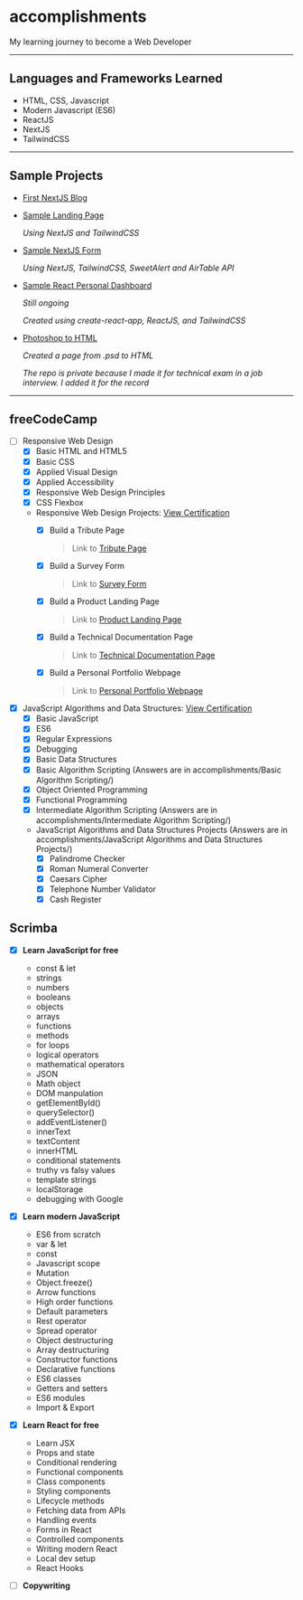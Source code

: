 # accomplishments
My learning journey to become a Web Developer

-----------------------------------------------------------------
## Languages and Frameworks Learned
- HTML, CSS, Javascript
- Modern Javascript (ES6)
- ReactJS
- NextJS
- TailwindCSS

-----------------------------------------------------------------

## Sample Projects
- [First NextJS Blog](https://nextjs-blog.blessly-pera.vercel.app/)
- [Sample Landing Page](https://nextjs.blessly-pera.vercel.app)
  
  *Using NextJS and TailwindCSS*
  
- [Sample NextJS Form](https://samplenextform-blesslypera.vercel.app/)
  
  *Using NextJS, TailwindCSS, SweetAlert and AirTable API*
  
- [Sample React Personal Dashboard](https://my-dashboard-ebon.vercel.app/)

  *Still ongoing*
  
  *Created using create-react-app, ReactJS, and TailwindCSS*
  
- [Photoshop to HTML](https://github.com/blemmmm/crhsample)
 
  *Created a page from .psd to HTML*
  
  *The repo is private because I made it for technical exam in a job interview. I added it for the record*
  
-----------------------------------------------------------------

## freeCodeCamp
- [ ] Responsive Web Design
  - [x] Basic HTML and HTML5
  - [x] Basic CSS
  - [x] Applied Visual Design
  - [x] Applied Accessibility
  - [x] Responsive Web Design Principles
  - [x] CSS Flexbox
  - Responsive Web Design Projects: [View Certification](https://www.freecodecamp.org/certification/blesslypera/responsive-web-design)
    - [x] Build a Tribute Page
      
      > Link to [Tribute Page](https://codepen.io/blesslypera/full/PomgeXr)
      
    - [x] Build a Survey Form
   
      > Link to [Survey Form](https://codepen.io/blesslypera/full/JjJpNpr)
      
    - [x] Build a Product Landing Page
    
      > Link to [Product Landing Page](https://codepen.io/blesslypera/full/WNExabj)
      
    - [x] Build a Technical Documentation Page
    
      > Link to [Technical Documentation Page](https://codepen.io/blesslypera/full/vYJgeGv)
     
    - [x] Build a Personal Portfolio Webpage
    
      > Link to [Personal Portfolio Webpage](https://codepen.io/blesslypera/full/WNEOoQL)
   
- [x] JavaScript Algorithms and Data Structures: [View Certification](https://www.freecodecamp.org/certification/blesslypera/javascript-algorithms-and-data-structures)
  - [x] Basic JavaScript
  - [x] ES6
  - [x] Regular Expressions
  - [x] Debugging
  - [x] Basic Data Structures   
  - [x] Basic Algorithm Scripting (Answers are in accomplishments/Basic Algorithm Scripting/)
  - [x] Object Oriented Programming
  - [x] Functional Programming
  - [x] Intermediate Algorithm Scripting (Answers are in accomplishments/Intermediate Algorithm Scripting/)
  - JavaScript Algorithms and Data Structures Projects (Answers are in accomplishments/JavaScript Algorithms and Data Structures Projects/)
    - [x] Palindrome Checker
    - [x] Roman Numeral Converter
    - [x] Caesars Cipher
    - [x] Telephone Number Validator
    - [x] Cash Register

## Scrimba
- [x] **Learn JavaScript for free**
  - const & let
  - strings
  - numbers
  - booleans
  - objects
  - arrays
  - functions
  - methods
  - for loops
  - logical operators
  - mathematical operators
  - JSON
  - Math object
  - DOM manpulation
  - getElementById()
  - querySelector()
  - addEventListener()
  - innerText
  - textContent
  - innerHTML
  - conditional statements
  - truthy vs falsy values
  - template strings
  - localStorage
  - debugging with Google


- [x] **Learn modern JavaScript**
  - ES6 from scratch
  - var & let
  - const
  - Javascript scope
  - Mutation
  - Object.freeze()
  - Arrow functions
  - High order functions
  - Default parameters
  - Rest operator
  - Spread operator
  - Object destructuring
  - Array destructuring
  - Constructor functions
  - Declarative functions
  - ES6 classes
  - Getters and setters
  - ES6 modules
  - Import & Export


- [x] **Learn React for free**
  -  Learn JSX
  -  Props and state
  -  Conditional rendering
  -  Functional components
  -  Class components
  -  Styling components
  -  Lifecycle methods
  -  Fetching data from APIs
  -  Handling events
  -  Forms in React
  -  Controlled components
  -  Writing modern React
  -  Local dev setup
  -  React Hooks


- [ ] **Copywriting**

